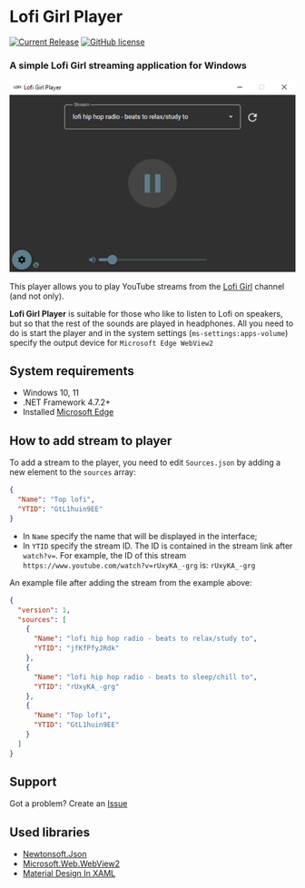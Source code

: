 # Lofi Girl Player
[![Current Release](https://img.shields.io/github/release/FAR747/LofiGirlPlayer.svg)](https://github.com/FAR747/LofiGirlPlayer/releases) [![GitHub license](https://img.shields.io/github/license/FAR747/LofiGirlPlayer)](https://github.com/FAR747/LofiGirlPlayer/blob/main/LICENSE)

### A simple Lofi Girl streaming application for Windows
![Screen](https://github.com/FAR747/LofiGirlPlayer/raw/main/DOCS/Screen_1.png)  

This player allows you to play YouTube streams from the [Lofi Girl](https://www.youtube.com/channel/UCSJ4gkVC6NrvII8umztf0Ow) channel (and not only).

**Lofi Girl Player** is suitable for those who like to listen to Lofi on speakers, but so that the rest of the sounds are played in headphones. All you need to do is start the player and in the system settings (`ms-settings:apps-volume`) specify the output device for `Microsoft Edge WebView2`

## System requirements
 - Windows 10, 11
 - .NET Framework 4.7.2+
 - Installed [Microsoft Edge](https://www.microsoft.com/edge)

## How to add stream to player
To add a stream to the player, you need to edit `Sources.json` by adding a new element to the `sources` array:  
```json
{
  "Name": "Top lofi",
  "YTID": "GtL1huin9EE"
}
```
- In `Name` specify the name that will be displayed in the interface;
- In `YTID` specify the stream ID. The ID is contained in the stream link after `watch?v=`. For example, the ID of this stream `https://www.youtube.com/watch?v=rUxyKA_-grg` is: `rUxyKA_-grg`  

An example file after adding the stream from the example above:
```json
{
  "version": 1,
  "sources": [
    {
      "Name": "lofi hip hop radio - beats to relax/study to",
      "YTID": "jfKfPfyJRdk"
    },
    {
      "Name": "lofi hip hop radio - beats to sleep/chill to",
      "YTID": "rUxyKA_-grg"
    },
    {
      "Name": "Top lofi",
      "YTID": "GtL1huin9EE"
    }
  ]
}
```

## Support
Got a problem? Create an [Issue](https://github.com/FAR747/LofiGirlPlayer/issues/new)

## Used libraries
 - [Newtonsoft.Json](https://www.newtonsoft.com/json)
 - [Microsoft.Web.WebView2](https://www.nuget.org/packages/Microsoft.Web.WebView2)
 - [Material Design In XAML](https://github.com/MaterialDesignInXAML/MaterialDesignInXamlToolkit)